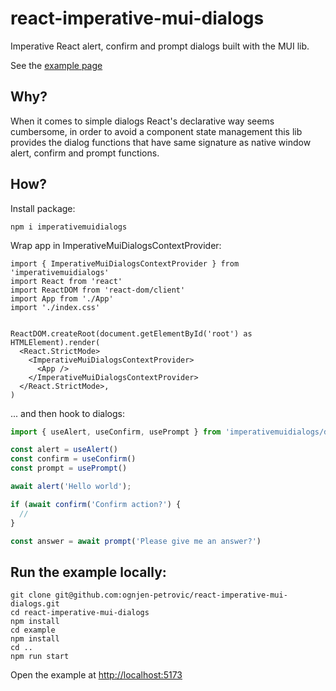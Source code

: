 # react-imperative-mui-dialogs
Imperative React alert, confirm and prompt dialogs built with the MUI lib.

See the [example page](https://ognjen-petrovic.github.io/react-imperative-mui-dialogs/example/dist/index.html)

## Why?

When it comes to simple dialogs React's declarative way seems cumbersome, in order to avoid a component state management this lib provides the dialog functions that have same signature as native window alert, confirm and prompt functions.

## How?

Install package:

```
npm i imperativemuidialogs
```

Wrap app in ImperativeMuiDialogsContextProvider:

```tsx
import { ImperativeMuiDialogsContextProvider } from 'imperativemuidialogs'
import React from 'react'
import ReactDOM from 'react-dom/client'
import App from './App'
import './index.css'


ReactDOM.createRoot(document.getElementById('root') as HTMLElement).render(
  <React.StrictMode>
    <ImperativeMuiDialogsContextProvider>
      <App />
    </ImperativeMuiDialogsContextProvider>
  </React.StrictMode>,
)
```

... and then hook to dialogs:

```ts
import { useAlert, useConfirm, usePrompt } from 'imperativemuidialogs/dist/ImperativeMuiDialogsContext'

const alert = useAlert()
const confirm = useConfirm()
const prompt = usePrompt()

await alert('Hello world');

if (await confirm('Confirm action?') {
  //
}

const answer = await prompt('Please give me an answer?')
``` 

## Run the example locally:

```console
git clone git@github.com:ognjen-petrovic/react-imperative-mui-dialogs.git
cd react-imperative-mui-dialogs
npm install
cd example
npm install
cd ..
npm run start
```

Open the example at <a href="http://localhost:5173" target="_blank">http://localhost:5173</a>


